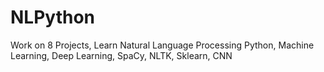 # NLPython
Work on 8 Projects, Learn Natural Language Processing Python, Machine Learning, Deep Learning, SpaCy, NLTK, Sklearn, CNN
